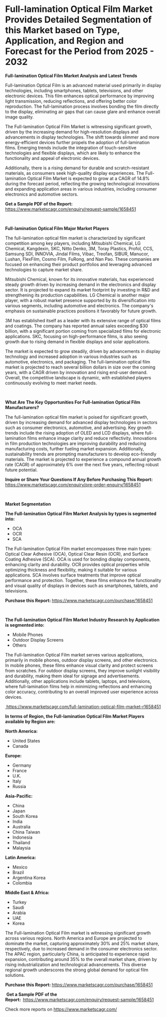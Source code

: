 <p><h1>Full-lamination Optical Film Market Provides Detailed Segmentation of this Market based on Type, Application, and Region and Forecast for the Period from 2025 - 2032</h1></p><p><strong>Full-lamination Optical Film Market Analysis and Latest Trends</strong></p>
<p><p>Full-lamination Optical Film is an advanced material used primarily in display technologies, including smartphones, tablets, televisions, and other electronic devices. This film enhances optical performance by improving light transmission, reducing reflections, and offering better color reproduction. The full-lamination process involves bonding the film directly to the display, eliminating air gaps that can cause glare and enhance overall image quality. </p><p>The Full-lamination Optical Film Market is witnessing significant growth, driven by the increasing demand for high-resolution displays and advancements in display technologies. The shift towards slimmer and more energy-efficient devices further propels the adoption of full-lamination films. Emerging trends include the integration of touch-sensitive technologies and flexible displays, which are likely to enhance the functionality and appeal of electronic devices.</p><p>Additionally, there is a rising demand for durable and scratch-resistant materials, as consumers seek high-quality display experiences. The Full-lamination Optical Film Market is expected to grow at a CAGR of 14.8% during the forecast period, reflecting the growing technological innovations and expanding application areas in various industries, including consumer electronics and automotive sectors.</p></p>
<p><strong>Get a Sample PDF of the Report:&nbsp;</strong> <a href="https://www.marketscagr.com/enquiry/request-sample/1658451?utm_campaign=2452&utm_medium=2&utm_source=Github&utm_content=ia&utm_term=23032025&utm_id=full-lamination-optical-film">https://www.marketscagr.com/enquiry/request-sample/1658451</a></p>
<p>&nbsp;</p>
<p><strong>Full-lamination Optical Film Major Market Players</strong></p>
<p><p>The full-lamination optical film market is characterized by significant competition among key players, including Mitsubishi Chemical, LG Chemical, Kangdexin, SKC, Nitto Denko, 3M, Toray Plastics, Profol, CCS, Samsung SDI, INNOVIA, Jindal Films, Vibac, Treofan, SIBUR, Manucor, Lushan, FlexFilm, Cosmo Film, FuRong, and Nan Pao. These companies are focused on enhancing their product portfolios and leveraging advanced technologies to capture market share.</p><p>Mitsubishi Chemical, known for its innovative materials, has experienced steady growth driven by increasing demand in the electronics and display sector. It is projected to expand its market footprint by investing in R&D and strengthening its production capabilities. LG Chemical is another major player, with a robust market presence supported by its diversification into various segments, including automotive and electronics. The company's emphasis on sustainable practices positions it favorably for future growth.</p><p>3M has established itself as a leader with its extensive range of optical films and coatings. The company has reported annual sales exceeding $30 billion, with a significant portion coming from specialized films for electronic applications. SKC, focusing on high-performance films, is also seeing growth due to rising demand in flexible displays and solar applications.</p><p>The market is expected to grow steadily, driven by advancements in display technology and increased adoption in various industries such as automotive, electronics, and packaging. The full-lamination optical film market is projected to reach several billion dollars in size over the coming years, with a CAGR driven by innovation and rising end-user demand. Overall, the competitive landscape is dynamic, with established players continuously evolving to meet market needs.</p></p>
<p>&nbsp;</p>
<p><strong>What Are The Key Opportunities For Full-lamination Optical Film Manufacturers?</strong></p>
<p><p>The full-lamination optical film market is poised for significant growth, driven by increasing demand for advanced display technologies in sectors such as consumer electronics, automotive, and advertising. Key growth trends include the rising adoption of OLED and LCD displays, where full-lamination films enhance image clarity and reduce reflectivity. Innovations in film production technologies are improving durability and reducing manufacturing costs, further fueling market expansion. Additionally, sustainability trends are prompting manufacturers to develop eco-friendly materials. The market is projected to experience a compound annual growth rate (CAGR) of approximately 6% over the next five years, reflecting robust future potential.</p></p>
<p><strong>Inquire or Share Your Questions If Any Before Purchasing This Report:</strong> <a href="https://www.marketscagr.com/enquiry/pre-order-enquiry/1658451?utm_campaign=2452&utm_medium=2&utm_source=Github&utm_content=ia&utm_term=23032025&utm_id=full-lamination-optical-film">https://www.marketscagr.com/enquiry/pre-order-enquiry/1658451</a></p>
<p>&nbsp;</p>
<p><strong>Market Segmentation</strong></p>
<p><strong>The Full-lamination Optical Film Market Analysis by types is segmented into:</strong></p>
<p><ul><li>OCA</li><li>OCR</li><li>SCA</li></ul></p>
<p><p>The Full-lamination Optical Film market encompasses three main types: Optical Clear Adhesive (OCA), Optical Clear Resin (OCR), and Surface Coating Adhesive (SCA). OCA is used for bonding display components, enhancing clarity and durability. OCR provides optical properties while optimizing thickness and flexibility, making it suitable for various applications. SCA involves surface treatments that improve optical performance and protection. Together, these films enhance the functionality and visual quality of displays in devices such as smartphones, tablets, and televisions.</p></p>
<p><strong>Purchase this Report:&nbsp;</strong><a href="https://www.marketscagr.com/purchase/1658451?utm_campaign=2452&utm_medium=2&utm_source=Github&utm_content=ia&utm_term=23032025&utm_id=full-lamination-optical-film">https://www.marketscagr.com/purchase/1658451</a></p>
<p>&nbsp;</p>
<p><strong>The Full-lamination Optical Film Market Industry Research by Application is segmented into:</strong></p>
<p><ul><li>Mobile Phones</li><li>Outdoor Display Screens</li><li>Others</li></ul></p>
<p><p>The Full-lamination Optical Film market serves various applications, primarily in mobile phones, outdoor display screens, and other electronics. In mobile phones, these films enhance visual clarity and protect screens from scratches. For outdoor display screens, they improve sunlight visibility and durability, making them ideal for signage and advertisements. Additionally, other applications include tablets, laptops, and televisions, where full-lamination films help in minimizing reflections and enhancing color accuracy, contributing to an overall improved user experience across devices.</p></p>
<p><a href="https://www.marketscagr.com/full-lamination-optical-film-market-r1658451?utm_campaign=2452&utm_medium=2&utm_source=Github&utm_content=ia&utm_term=23032025&utm_id=full-lamination-optical-film">&nbsp;https://www.marketscagr.com/full-lamination-optical-film-market-r1658451</a></p>
<p><strong>In terms of Region, the Full-lamination Optical Film Market Players available by Region are:</strong></p>
<p>
    <p> <strong> North America: </strong>
        <ul>
            <li>United States</li>
            <li>Canada</li>
        </ul>
        </p> 
    <p> <strong> Europe: </strong>
        <ul>
            <li>Germany</li>
            <li>France</li>
            <li>U.K.</li>
            <li>Italy</li>
            <li>Russia</li>
        </ul>
        </p> 
    <p> <strong> Asia-Pacific: </strong>
        <ul>
            <li>China</li>
            <li>Japan</li>
            <li>South Korea</li>
            <li>India</li>
            <li>Australia</li>
            <li>China Taiwan</li>
            <li>Indonesia</li>
            <li>Thailand</li>
            <li>Malaysia</li>
        </ul>
        </p> 
    <p> <strong> Latin America: </strong>
        <ul>
            <li>Mexico</li>
            <li>Brazil</li>
            <li>Argentina Korea</li>
            <li>Colombia</li>
        </ul>
        </p> 
    <p> <strong> Middle East & Africa: </strong>
        <ul>
            <li>Turkey</li>
            <li>Saudi</li>
            <li>Arabia</li>
            <li>UAE</li>
            <li>Korea</li>
        </ul>
    </p>
    </p>
<p><p>The Full-lamination Optical Film market is witnessing significant growth across various regions. North America and Europe are projected to dominate the market, capturing approximately 30% and 25% market share, respectively, due to increased demand in the consumer electronics sector. The APAC region, particularly China, is anticipated to experience rapid expansion, contributing around 35% to the overall market share, driven by rising industrialization and technological advancements. This diverse regional growth underscores the strong global demand for optical film solutions.</p></p>
<p><strong>Purchase this Report: </strong><a href="https://www.marketscagr.com/purchase/1658451?utm_campaign=2452&utm_medium=2&utm_source=Github&utm_content=ia&utm_term=23032025&utm_id=full-lamination-optical-film">https://www.marketscagr.com/purchase/1658451</a></p>
<p>&nbsp;<strong>Get a Sample PDF of the Report:&nbsp;&nbsp;</strong><a href="https://www.marketscagr.com/enquiry/request-sample/1658451?utm_campaign=2452&utm_medium=2&utm_source=Github&utm_content=ia&utm_term=23032025&utm_id=full-lamination-optical-film">https://www.marketscagr.com/enquiry/request-sample/1658451</a></p>
<p><strong></strong></p>
<p>Check more reports on <a href="https://www.marketscagr.com/?utm_campaign=2452&utm_medium=2&utm_source=Github&utm_content=ia&utm_term=23032025&utm_id=full-lamination-optical-film">https://www.marketscagr.com/</a></p>